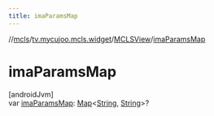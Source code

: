 ```yaml
---
title: imaParamsMap
---
```

//[mcls](../../../index.html)/[tv.mycujoo.mcls.widget](../index.html)/[MCLSView](index.html)/[imaParamsMap](ima-params-map.html)



# imaParamsMap



[androidJvm]\
var [imaParamsMap](ima-params-map.html): [Map](https://kotlinlang.org/api/latest/jvm/stdlib/kotlin.collections/-map/index.html)&lt;[String](https://kotlinlang.org/api/latest/jvm/stdlib/kotlin/-string/index.html), [String](https://kotlinlang.org/api/latest/jvm/stdlib/kotlin/-string/index.html)&gt;?





